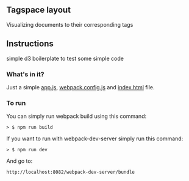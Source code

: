 ## Tagspace layout
Visualizing documents to their corresponding tags

## Instructions

simple d3 boilerplate to test some simple code

### What's in it?
Just a simple [app.js](./index.jsx), [webpack.config.js](./webpack.config.js) and [index.html](./public/index.html) file.

### To run

You can simply run webpack build using this command:

```
> $ npm run build
```

If you want to run with webpack-dev-server simply run this command:

```
> $ npm run dev
```
And go to:
```
http://localhost:8082/webpack-dev-server/bundle

```
